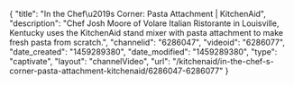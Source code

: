 {
    "title": "In the Chef\u2019s Corner: Pasta Attachment | KitchenAid",
    "description": "Chef Josh Moore of Volare Italian Ristorante in Louisville, Kentucky uses the KitchenAid stand mixer with pasta attachment to make fresh pasta from scratch.",
    "channelid": "6286047",
    "videoid": "6286077",
    "date_created": "1459289380",
    "date_modified": "1459289380",
    "type": "captivate",
    "layout": "channelVideo",
    "url": "\/kitchenaid\/in-the-chef-s-corner-pasta-attachment-kitchenaid\/6286047-6286077"
}